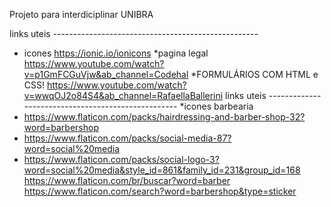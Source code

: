 Projeto para interdiciplinar UNIBRA


links uteis --------------------------------------------------- 
* icones 
https://ionic.io/ionicons
*pagina legal
https://www.youtube.com/watch?v=p1GmFCGuVjw&ab_channel=Codehal
*FORMULÁRIOS COM HTML e CSS!
https://www.youtube.com/watch?v=wwqOJ2o84S4&ab_channel=RafaellaBallerini
links uteis ---------------------------------------------------
*icones barbearia
*  https://www.flaticon.com/packs/hairdressing-and-barber-shop-32?word=barbershop
*  https://www.flaticon.com/packs/social-media-87?word=social%20media
*  https://www.flaticon.com/packs/social-logo-3?word=social%20media&style_id=861&family_id=231&group_id=168
https://www.flaticon.com/br/buscar?word=barber
https://www.flaticon.com/search?word=barbershop&type=sticker